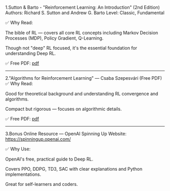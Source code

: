 

1.Sutton & Barto - "Reinforcement Learning: An Introduction" (2nd Edition)
Authors: Richard S. Sutton and Andrew G. Barto
Level: Classic, Fundamental

✅ Why Read:

The bible of RL — covers all core RL concepts including Markov Decision Processes (MDP), Policy Gradient, Q-Learning.

Though not "deep" RL focused, it's the essential foundation for understanding Deep RL.

✅ Free PDF: [pdf](https://www.andrew.cmu.edu/course/10-703/textbook/BartoSutton.pdf)

----

2."Algorithms for Reinforcement Learning" — Csaba Szepesvári (Free PDF)
✅ Why Read:

Good for theoretical background and understanding RL convergence and algorithms.

Compact but rigorous — focuses on algorithmic details.

✅ Free PDF: [pdf](https://sites.ualberta.ca/~szepesva/papers/RLAlgsInMDPs.pdf)

---

3.Bonus Online Resource — OpenAI Spinning Up
Website: https://spinningup.openai.com/

✅ Why Use:

OpenAI's free, practical guide to Deep RL.

Covers PPO, DDPG, TD3, SAC with clear explanations and Python implementations.

Great for self-learners and coders.











